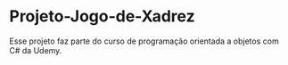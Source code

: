 # Projeto-Jogo-de-Xadrez
Esse projeto faz parte do curso de programação orientada a objetos com C# da Udemy.
